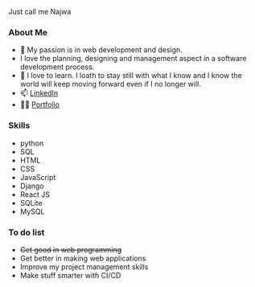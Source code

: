 Just call me Najwa

### About Me
- 🌱 My passion is in web development and design.
- I love the planning, designing and management aspect in a software development process. 
- 📖 I love to learn. I loath to stay still with what I know and I know the world will keep moving forward even if I no longer will.
- 📫  [LinkedIn](https://www.linkedin.com/in/izzatul-najwa-binti-ismail)
- 👩‍💻  [Portfolio](https://izzywa.github.io/portfolio/)

### Skills
- python
- SQL
- HTML
- CSS
- JavaScript
- Django
- React JS
- SQLite
- MySQL

### To do list
- <del>Get good in web programming</del>
- Get better in making web applications
- Improve my project management skills
- Make stuff smarter with CI/CD


<!---
Izzywa/Izzywa is a ✨ special ✨ repository because its `README.md` (this file) appears on your GitHub profile.
You can click the Preview link to take a look at your changes.
--->
